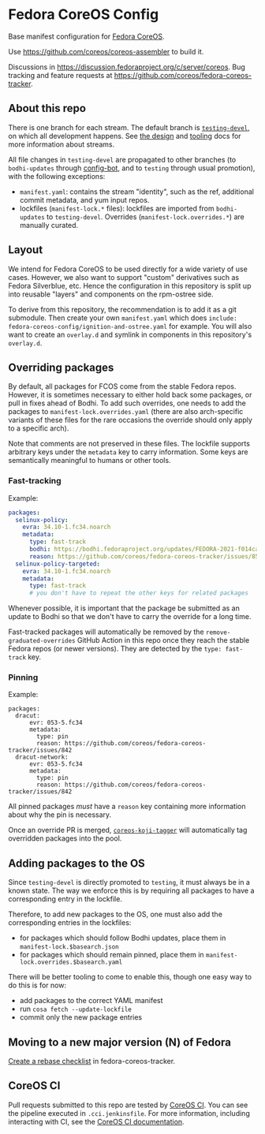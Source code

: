 # Fedora CoreOS Config
Base manifest configuration for
[Fedora CoreOS](https://coreos.fedoraproject.org/).

Use https://github.com/coreos/coreos-assembler to build it.

Discussions in
https://discussion.fedoraproject.org/c/server/coreos. Bug
tracking and feature requests at
https://github.com/coreos/fedora-coreos-tracker.

## About this repo

There is one branch for each stream. The default branch is
[`testing-devel`](https://github.com/coreos/fedora-coreos-config/commits/testing-devel),
on which all development happens. See
[the design](https://github.com/coreos/fedora-coreos-tracker/blob/main//Design.md#release-streams)
and [tooling](https://github.com/coreos/fedora-coreos-tracker/blob/main//stream-tooling.md)
docs for more information about streams.

All file changes in `testing-devel` are propagated to other
branches (to `bodhi-updates` through
[config-bot](https://github.com/coreos/fedora-coreos-releng-automation/tree/main/config-bot),
and to `testing` through usual promotion), with the
following exceptions:
- `manifest.yaml`: contains the stream "identity", such as
  the ref, additional commit metadata, and yum input repos.
- lockfiles (`manifest-lock.*` files): lockfiles are
  imported from `bodhi-updates` to `testing-devel`.
  Overrides (`manifest-lock.overrides.*`) are manually
  curated.

## Layout

We intend for Fedora CoreOS to be used directly for a wide variety
of use cases.  However, we also want to support "custom" derivatives
such as Fedora Silverblue, etc.  Hence the configuration in this
repository is split up into reusable "layers" and components on
the rpm-ostree side.

To derive from this repository, the recommendation is to add it
as a git submodule.  Then create your own `manifest.yaml` which does
`include: fedora-coreos-config/ignition-and-ostree.yaml` for example.
You will also want to create an `overlay.d` and symlink in components
in this repository's `overlay.d`.

## Overriding packages

By default, all packages for FCOS come from the stable
Fedora repos. However, it is sometimes necessary to either
hold back some packages, or pull in fixes ahead of Bodhi. To
add such overrides, one needs to add the packages to
`manifest-lock.overrides.yaml` (there are also arch-specific
variants of these files for the rare occasions the override
should only apply to a specific arch).

Note that comments are not preserved in these files. The
lockfile supports arbitrary keys under the `metadata` key to
carry information. Some keys are semantically meaningful to
humans or other tools.

### Fast-tracking

Example:

```yaml
packages:
  selinux-policy:
    evra: 34.10-1.fc34.noarch
    metadata:
      type: fast-track
      bodhi: https://bodhi.fedoraproject.org/updates/FEDORA-2021-f014ca8326
      reason: https://github.com/coreos/fedora-coreos-tracker/issues/850
  selinux-policy-targeted:
    evra: 34.10-1.fc34.noarch
    metadata:
      type: fast-track
      # you don't have to repeat the other keys for related packages
```

Whenever possible, it is important that the package be
submitted as an update to Bodhi so that we don't have to
carry the override for a long time.

Fast-tracked packages will automatically be removed by the
`remove-graduated-overrides` GitHub Action in this repo once
they reach the stable Fedora repos (or newer versions). They
are detected by the `type: fast-track` key.

### Pinning

Example:

```
packages:
  dracut:
      evr: 053-5.fc34
      metadata:
        type: pin
        reason: https://github.com/coreos/fedora-coreos-tracker/issues/842
  dracut-network:
      evr: 053-5.fc34
      metadata:
        type: pin
        reason: https://github.com/coreos/fedora-coreos-tracker/issues/842
```

All pinned packages *must* have a `reason` key containing
more information about why the pin is necessary.

Once an override PR is merged,
[`coreos-koji-tagger`](https://github.com/coreos/fedora-coreos-releng-automation/tree/main/coreos-koji-tagger)
will automatically tag overridden packages into the pool.

## Adding packages to the OS

Since `testing-devel` is directly promoted to `testing`, it
must always be in a known state. The way we enforce this is
by requiring all packages to have a corresponding entry in
the lockfile.

Therefore, to add new packages to the OS, one must also add
the corresponding entries in the lockfiles:
- for packages which should follow Bodhi updates, place them
  in `manifest-lock.$basearch.json`
- for packages which should remain pinned, place them
  in `manifest-lock.overrides.$basearch.yaml`

There will be better tooling to come to enable this, though
one easy way to do this is for now:
- add packages to the correct YAML manifest
- run `cosa fetch --update-lockfile`
- commit only the new package entries

## Moving to a new major version (N) of Fedora

[Create a rebase checklist](https://github.com/coreos/fedora-coreos-tracker/issues/new?labels=kind/enhancement&template=rebase.md&title=Rebase+onto+Fedora+N) in fedora-coreos-tracker.

## CoreOS CI

Pull requests submitted to this repo are tested by
[CoreOS CI](https://github.com/coreos/coreos-ci). You can see the pipeline
executed in `.cci.jenkinsfile`. For more information, including interacting with
CI, see the [CoreOS CI documentation](https://github.com/coreos/coreos-ci/blob/main/README-upstream-ci.md).
